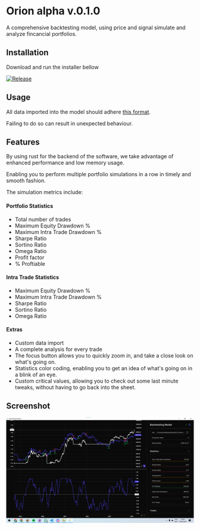 
# Orion alpha v.0.1.0

A comprehensive backtesting model, using price and signal simulate and analyze fincancial portfolios.


## Installation

Download and run the installer bellow

[![Release](https://github.com/seaszn/backtesting_model/actions/workflows/main.yml/badge.svg?event=release)](https://github.com/seaszn/backtesting_model/actions/workflows/main.yml)


## Usage
All data imported into the model should adhere [this format](https://github.com/seaszn/backtesting_model/blob/main/format.csv).

Failing to do so can result in unexpected behaviour.

## Features
By using rust for the backend of the software, we take advantage of enhanced performance and low memory usage.

Enabling you to perform multiple portfolio simulations in a row in timely and smooth fashion.

The simulation metrics include:

#### Portfolio Statistics
- Total number of trades
- Maximum Equity Drawdown %
- Maximum Intra Trade Drawdown %
- Sharpe Ratio
- Sortino Ratio
- Omega Ratio
- Profit factor
- % Proftiable

#### Intra Trade Statistics
- Maximum Equity Drawdown %
- Maximum Intra Trade Drawdown %
- Sharpe Ratio
- Sortino Ratio
- Omega Ratio

#### Extras
- Custom data import
- A complete analysis for every trade
- The focus button allows you to quickly zoom in, and take a close look on what's going on.
- Statistics color coding, enabling you to get an idea of what's going on in a blink of an eye.
- Custom critical values, allowing you to check out some last minute tweaks, without having to go back into the sheet.


## Screenshot

![App Screenshot](https://raw.githubusercontent.com/seaszn/backtesting_model/main/images/screenshot.png)

